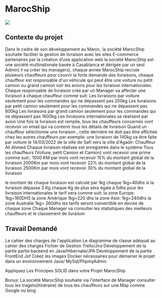# MarocShip

![](https://simplonline.co/_next/image?url=https%3A%2F%2Fsimplonline-v3-prod.s3.eu-west-3.amazonaws.com%2Fmedia%2Fimage%2Fjpg%2Fb8b78030-7735-4450-89dd-259ef605de3e.jpg&w=1280&q=75)

## Contexte du projet

Dans le cadre de son développement au Maroc, la société MarocShip souhaite faciliter la gestion de livraison avec les sites E-commerce partenaires par la création d’une application web
la société MarocShip est une société multinationale basée à Casablanca et dérigée par un seul Admin( il va créer les managers), chaque année MarocShip recrute plusieurs chauffeurs pour couvrir la forte demande des livraisons, chaque chauffeur est responsable d'un véhicule qui peut être une voiture ou petit camion ou grand camion voir les avions pour les livraison internationales.
Chaque responsable de livraison crée par un Manager va affecter une livraison à chaque chauffeur comme suit:
Les livraisons par voiture seulement pour les commandes qui ne dépassent pas 200kg
Les livraisons par petit camion seulement pour les commandes qui ne dépassent pas 800kg
Les livraisons par grand camion seulement pour les commandes qui ne dépassent pas 1600kg
Les livraisons internationales se réalisent par avion
Une fois la livraison est remplie, tous les chauffeurs concernés vont recevoir un email qui va contenir tous les détails de livraison
Quand un chauffeur sélectionne une livraison , cette dernière ne doit pas être affichée chez les autres chauffeurs
par exemple:
une livraison de 140kg va être faite par voiture le 14/03/2022 de la ville de Safi vers la ville d'Agadir: Chauffeur Ali Ahmed
Chaque livraison réalisée est enregistrée dans le système
Tous les chauffeurs (Voiture, petit Camion et Camion) vont recevoir une prime comme suit::
1000 KM par mois vont recevoir 15% du montant global de la livraison
2000Km par mois vont recevoir 22% du montant global de la livraison
2500Km par mois vont recevoir 30% du montant global de la livraison

le montant de chaque livraison est calculé par 1kg
chaque 1kg=40dhs
si la livraison dépasse 3 Kg chaque Kg de plus sera égale à 5dhs
pour les livraison internationales le tarif sera comme suit:
la zone Europe: 1kg=160DHS
la zone Amérique 1kg=220 dhs
la zone Asie: 1kg=240dhs
la zone Australie 1kg= 260dhs
les tarifs seront convertible en devise de chaque zone
Chaque Manager va consulter les statistiques des meilleurs chauffeurs et le classement de livraison

## Travail Demandé

Le cahier des charges de l'application
Le diagramme de classe adéquat au cahier des charges
Fichier de Gestion Trello/Jira
Développement de la partie partie backend en Java/Hibernate/JPA
Développement de la partie FrontEnd Jsf
Créez les images Docker nécessaires  pour démarrer le projet dans un environnement Java/ MySql/PhpmyAdmin

Appliquez Les Principes SOLID dans votre Projet MarocShip

Bonus:
La société MarocShip souhaite via l'interface de Manager consulter tous les tragets(itinéraire) de tous les chauffeurs sur une Map comme Google ou bing
